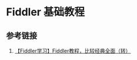 # Fiddler 基础教程

## 参考链接

1. [【Fiddler学习】Fiddler教程，比较经典全面（转）](https://www.cnblogs.com/conquerorren/p/8472285.html)